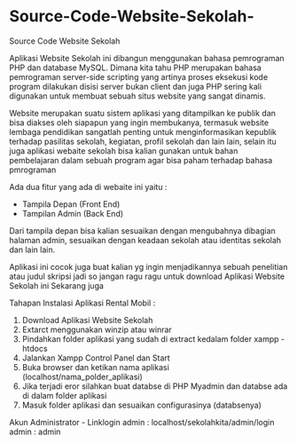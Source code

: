 # Source-Code-Website-Sekolah-
Source Code Website Sekolah 

Aplikasi Website Sekolah ini dibangun menggunakan bahasa pemrograman PHP dan database MySQL. Dimana kita tahu PHP merupakan bahasa pemrograman server-side scripting yang artinya proses eksekusi kode program dilakukan disisi server bukan client dan juga PHP sering kali digunakan untuk membuat sebuah situs website yang sangat dinamis. 

Website merupakan suatu sistem aplikasi yang ditampilkan ke publik dan bisa diakses oleh siapapun yang ingin membukanya, termasuk website lembaga pendidikan sangatlah penting untuk menginformasikan kepublik terhadap pasilitas sekolah, kegiatan, profil sekolah dan lain lain, selain itu juga aplikasi webaite sekolah bisa kalian gunakan untuk bahan pembelajaran dalam sebuah program agar bisa paham terhadap bahasa pmrograman

Ada dua fitur yang ada di webaite ini yaitu :
- Tampila Depan (Front End)
- Tampilan Admin (Back End)

Dari tampila depan bisa kalian sesuaikan dengan mengubahnya dibagian halaman admin, sesuaikan dengan keadaan sekolah atau identitas sekolah dan lain lain.

Aplikasi ini cocok juga buat kalian yg ingin menjadikannya sebuah penelitian atau judul skripsi jadi so jangan ragu ragu untuk download Aplikasi Website Sekolah ini Sekarang juga 

Tahapan Instalasi Aplikasi Rental Mobil :
1. Download Aplikasi Website Sekolah
2. Extarct menggunakan winzip atau winrar
3. Pindahkan folder aplikasi yang sudah di extract kedalam folder xampp - htdocs
4. Jalankan Xampp Control Panel dan Start
5. Buka browser dan ketikan nama aplikasi (localhost/nama_polder_aplikasi)
6. Jika terjadi eror silahkan buat databse di PHP Myadmin dan databse ada di dalam folder aplikasi
7. Masuk folder aplikasi dan sesuaikan configurasinya (databsenya)

Akun Administrator - Linklogin admin : localhost/sekolahkita/admin/login
admin : admin
